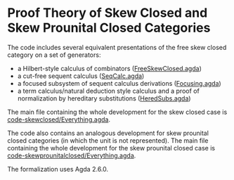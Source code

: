 # Proof Theory of Skew Closed and Skew Prounital Closed Categories

The code includes several equivalent presentations of the free skew closed category on a set of generators:
- a Hilbert-style calculus of combinators ([FreeSkewClosed.agda](https://github.com/niccoloveltri/skewclosedcats/blob/master/code-skewclosed/FreeSkewClosed.agda))
- a cut-free sequent calculus ([SeqCalc.agda](https://github.com/niccoloveltri/skewclosedcats/blob/master/code-skewclosed/SeqCalc.agda))
- a focused subsystem of sequent calculus derivations ([Focusing.agda](https://github.com/niccoloveltri/skewclosedcats/blob/master/code-skewclosed/Focusing.agda))
- a term calculus/natural deduction style calculus and a proof of normalization by hereditary substitutions ([HeredSubs.agda](https://github.com/niccoloveltri/skewclosedcats/blob/master/code-skewclosed/HeredSubs.agda))

The main file containing the whole development for the skew closed case is [code-skewclosed/Everything.agda](https://github.com/niccoloveltri/skewclosedcats/blob/master/code-skewclosed/Everything.agda).

The code also contains an analogous development for skew prounital closed categories (in which the unit is not represented).
The main file containing the whole development for the skew prounital closed case is [code-skewprounitalclosed/Everything.agda](https://github.com/niccoloveltri/skewclosedcats/blob/master/code-skewprounitalclosed/Everything.agda).

The formalization uses Agda 2.6.0. 
